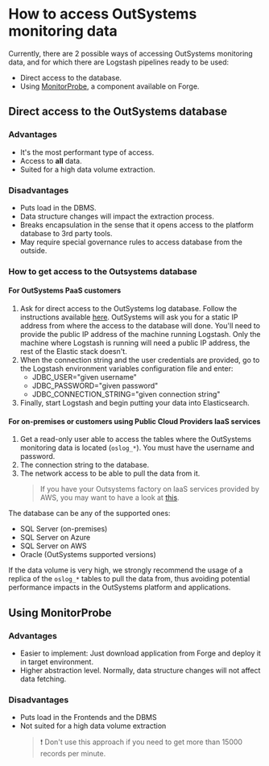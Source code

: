 # How to access OutSystems monitoring data

Currently, there are 2 possible ways of accessing OutSystems monitoring data, and for which there are Logstash pipelines ready to be used:
* Direct access to the database.
* Using [MonitorProbe](https://www.outsystems.com/forge/component-overview/4559/monitorprobe), a component available on Forge.

## Direct access to the OutSystems database

### Advantages
* It's the most performant type of access.
* Access to **all** data.
* Suited for a high data volume extraction.

### Disadvantages
* Puts load in the DBMS.
* Data structure changes will impact the extraction process.
* Breaks encapsulation in the sense that it opens access to the platform database to 3rd party tools.
* May require special governance rules to access database from the outside.
 
<Put picture with high level arch of the approach here>

### How to get access to the Outsystems database
#### For OutSystems PaaS customers
1. Ask for direct access to the OutSystems log database. Follow the instructions available [here](https://success.outsystems.com/Support/Enterprise_Customers/Maintenance_and_Operations/Access_the_database_of_your_OutSystems_Cloud). OutSystems will ask you for a static IP address from where the access to the database will done. You'll need to provide the public IP address of the machine running Logstash. Only the machine where Logstash is running will need a public IP address, the rest of the Elastic stack doesn't.
2. When the connection string and the user credentials are provided, go to the Logstash environment variables configuration file and enter:
    * JDBC_USER="given username"
    * JDBC_PASSWORD="given password"
    * JDBC_CONNECTION_STRING="given connection string"
3. Finally, start Logstash and begin putting your data into Elasticsearch.

#### For on-premises or customers using Public Cloud Providers IaaS services
1. Get a read-only user able to access the tables where the OutSystems monitoring data is located (`oslog_*`). You must have the username and password.
2. The connection string to the database.
3. The network access to be able to pull the data from it.
    > If you have your Outsystems factory on IaaS services provided by AWS, you may want to have a look at [this](https://success.outsystems.com/Support/Enterprise_Customers/Maintenance_and_Operations/Connect_to_your_OutSystems_Cloud_using_AWS_Transit_Gateway).

The database can be any of the supported ones:
* SQL Server (on-premises)
* SQL Server on Azure
* SQL Server on AWS
* Oracle (OutSystems supported versions)

If the data volume is very high, we strongly recommend the usage of a replica of the `oslog_*` tables to pull the data from, thus avoiding potential performance impacts in the OutSystems platform and applications.

## Using MonitorProbe

### Advantages
* Easier to implement: Just download application from Forge and deploy it in target environment.
* Higher abstraction level. Normally, data structure changes will not affect data fetching.

### Disadvantages
* Puts load in the Frontends and the DBMS
* Not suited for a high data volume extraction
    > :exclamation: Don't use this approach if you need to get more than 15000 records per minute.

<Put picture with high level arch of the approach here>
